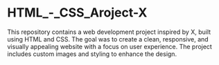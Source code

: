 # HTML_-_CSS_Aroject-X
This repository contains a web development project inspired by X, built using HTML and CSS. The goal was to create a clean, 
responsive, and visually appealing website with a focus on user experience. The project includes custom images and styling to enhance the design.
